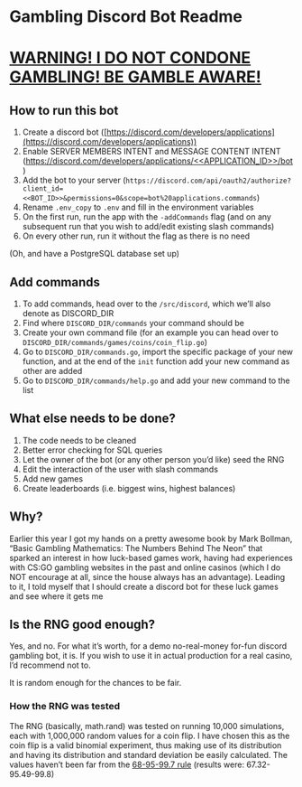 # Gambling Discord Bot Readme

# [WARNING! I DO NOT CONDONE GAMBLING! BE GAMBLE AWARE!](https://www.begambleaware.org/)

## How to run this bot

1. Create a discord bot ([https://discord.com/developers/applications](https://discord.com/developers/applications))
2. Enable SERVER MEMBERS INTENT and MESSAGE CONTENT INTENT ([https://discord.com/developers/applications/<<APPLICATION_ID>>/bot](https://discord.com/developers/applications/<<APPLICATION_ID>>/bot)) 
3. Add the bot to your server (`https://discord.com/api/oauth2/authorize?client_id=<<BOT_ID>>&permissions=0&scope=bot%20applications.commands`)
4. Rename `.env_copy` to `.env` and fill in the environment variables
5. On the first run, run the app with the `-addCommands` flag (and on any subsequent run that you wish to add/edit existing slash commands)
6. On every other run, run it without the flag as there is no need

(Oh, and have a PostgreSQL database set up)

## Add commands

1. To add commands, head over to the `/src/discord`, which we’ll also denote as DISCORD_DIR
2. Find where `DISCORD_DIR/commands` your command should be
3. Create your own command file (for an example you can head over to `DISCORD_DIR/commands/games/coins/coin_flip.go`)
4. Go to `DISCORD_DIR/commands.go`, import the specific package of your new function, and at the end of the `init` function add your new command as other are added
5. Go to `DISCORD_DIR/commands/help.go` and add your new command to the list

## What else needs to be done?

1. The code needs to be cleaned
2. Better error checking for SQL queries
3. Let the owner of the bot (or any other person you’d like) seed the RNG
4. Edit the interaction of the user with slash commands
5. Add new games
6. Create leaderboards (i.e. biggest wins, highest balances)

## Why?

Earlier this year I got my hands on a pretty awesome book by Mark Bollman, “Basic Gambling Mathematics: The Numbers Behind The Neon” that sparked an interest in how luck-based games work, having had experiences with CS:GO gambling websites in the past and online casinos (which I do NOT encourage at all, since the house always has an advantage). Leading to it, I told myself that I should create a discord bot for these luck games and see where it gets me

## Is the RNG good enough?

Yes, and no. For what it’s worth, for a demo no-real-money for-fun discord gambling bot, it is. If you wish to use it in actual production for a real casino, I’d recommend not to.

It is random enough for the chances to be fair.

### How the RNG was tested

The RNG (basically, math.rand) was tested on running 10,000 simulations, each with 1,000,000 random values for a coin flip. I have chosen this as the coin flip is a valid binomial experiment, thus making use of its distribution and having its distribution and standard deviation be easily calculated. The values haven’t been far from the [68-95-99.7 rule](https://en.wikipedia.org/wiki/68%E2%80%9395%E2%80%9399.7_rule) (results were: 67.32-95.49-99.8)